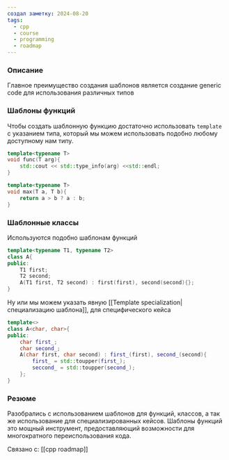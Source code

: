 ```yaml
---
создал заметку: 2024-08-20
tags:
  - cpp
  - course
  - programming
  - roadmap
---
```

### Описание
Главное преимущество создания шаблонов является создание generic code для использования различных типов

### Шаблоны функций
Чтобы создать шаблонную функцию достаточно использовать `template` с указанием типа, который мы можем использовать подобно любому доступному нам типу.
```c++
template<typename T>
void func(T arg){
	std::cout << std::type_info(arg) <<std::endl;
}

template<typename T>
void max(T a, T b){
	return a > b ? a : b;
}
```
### Шаблонные классы
Используются подобно шаблонам функций
```c++
template<typename T1, typename T2>
class A{
public:
	T1 first;
	T2 second;
	A(T1 first, T2 second) : first(first), second(second){};
}
```
Ну или мы можем указать явную [[Template specialization|специализацию шаблона]], для специфического кейса
```cpp
template<>
class A<char, char>{
public:
	char first_;
	char second_;
	A(char first, char second) : first_(first), second_(second){
		first_ = std::toupper(first_);
		seccond_ = std::toupper(second_);
	};
}
```
### Резюме
Разобрались с использованием шаблонов для функций, классов, а так же использование для специализированных кейсов. Шаблоны функций это мощный инструмент, предоставляющий возможности для многократного переиспользования кода.

Связано с: [[cpp roadmap]]
